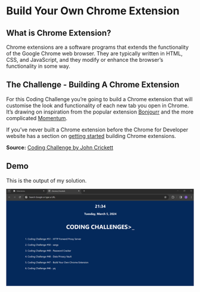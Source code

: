 # Build Your Own Chrome Extension

## What is Chrome Extension?
Chrome extensions are a software programs that extends the functionality of the Google Chrome web browser. They are typically written in HTML, CSS, and JavaScript, and they modify or enhance the browser’s functionality in some way.

## The Challenge - Building A Chrome Extension
For this Coding Challenge you’re going to build a Chrome extension that will customise the look and functionality of each new tab you open in Chrome. It’s drawing on inspiration from the popular extension [Bonjourr](https://chromewebstore.google.com/detail/laookkfknpbbblfpciffpaejjkokdgca?hl=en) and the more complicated [Momentum](https://chromewebstore.google.com/detail/bonjourr-%C2%B7-minimalist-sta/dlnejlppicbjfcfcedcflplfjajinajd).

If you’ve never built a Chrome extension before the Chrome for Developer website has a section on [getting started](https://developer.chrome.com/docs/extensions/get-started) building Chrome extensions.

**Source:** [Coding Challenge by John Crickett](https://codingchallenges.fyi/challenges/challenge-chrome-extension)

## Demo

This is the output of my solution.

![screenshot](./demo/screenshot.png)


